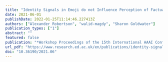 ```yaml
---
title: "Identity Signals in Emoji do not Influence Perception of Factual Truth on Twitter"
date: 2021-06-01
publishDate: 2022-01-25T11:14:46.227413Z
authors: ["Alexander Robertson", "walid-magdy", "Sharon Goldwater"]
publication_types: ["1"]
abstract: ""
featured: false
publication: "*Workshop Proceedings of the 15th International AAAI Conference on Web and Social Media*"
url_pdf: "https://www.research.ed.ac.uk/en/publications/identity-signals-in-emoji-do-not-influence-perception-of-factual-"
doi: "10.36190/2021.06"
---
```


